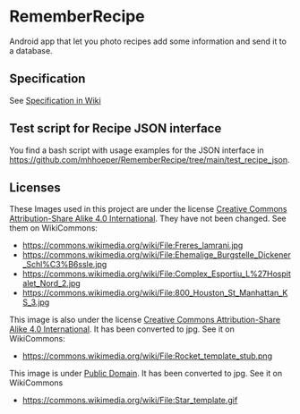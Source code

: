 # RememberRecipe
  Android app that let you photo recipes add some information and send it to a database.

## Specification
See [Specification in Wiki](https://github.com/mhhoeper/RememberRecipe/wiki/Specification)

## Test script for Recipe JSON interface
You find a bash script with usage examples for the JSON interface in https://github.com/mhhoeper/RememberRecipe/tree/main/test_recipe_json.

## Licenses
  These Images used in this project are under the license [Creative Commons Attribution-Share Alike 4.0 International](https://creativecommons.org/licenses/by-sa/4.0/deed.en). They have not been changed. See them on WikiCommons:
 * https://commons.wikimedia.org/wiki/File:Freres_lamrani.jpg
 * https://commons.wikimedia.org/wiki/File:Ehemalige_Burgstelle_Dickener_Schl%C3%B6ssle.jpg
 * https://commons.wikimedia.org/wiki/File:Complex_Esportiu_L%27Hospitalet_Nord_2.jpg
 * https://commons.wikimedia.org/wiki/File:800_Houston_St_Manhattan_KS_3.jpg

  This image is also under the license [Creative Commons Attribution-Share Alike 4.0 International](https://creativecommons.org/licenses/by-sa/4.0/deed.en). It has been converted to jpg. See it on WikiCommons:
 * https://commons.wikimedia.org/wiki/File:Rocket_template_stub.png

  This image is under [Public Domain](https://en.wikipedia.org/wiki/en:public_domain). It has been converted to jpg. See it on WikiCommons
 * https://commons.wikimedia.org/wiki/File:Star_template.gif
